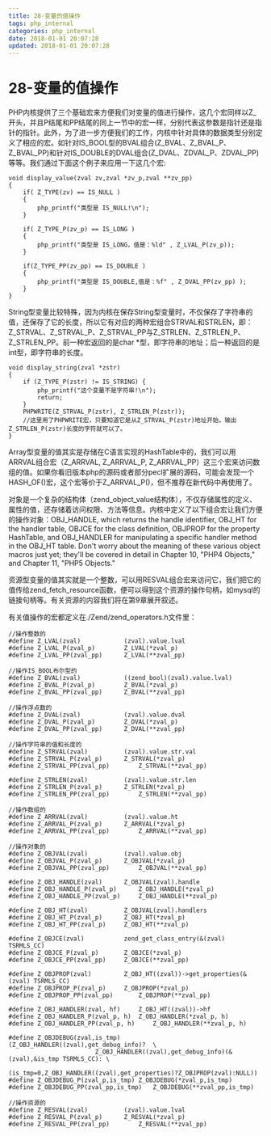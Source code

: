 ```yaml
---
title: 28-变量的值操作
tags: php_internal
categories: php_internal
date: 2018-01-01 20:07:28
updated: 2018-01-01 20:07:28
---
```


# 28-变量的值操作
PHP内核提供了三个基础宏来方便我们对变量的值进行操作，这几个宏同样以Z_开头，并且P结尾和PP结尾的同上一节中的宏一样，分别代表这参数是指针还是指针的指针。此外，为了进一步方便我们的工作，内核中针对具体的数据类型分别定义了相应的宏。如针对IS_BOOL型的BVAL组合(Z_BVAL、Z_BVAL_P、Z_BVAL_PP)和针对IS_DOUBLE的DVAL组合(Z_DVAL、ZDVAL_P、ZDVAL_PP)等等。我们通过下面这个例子来应用一下这几个宏:

    void display_value(zval zv,zval *zv_p,zval **zv_pp)
    {
    	if( Z_TYPE(zv) == IS_NULL )
    	{
    		php_printf("类型是 IS_NULL!\n");
    	}

    	if( Z_TYPE_P(zv_p) == IS_LONG )
    	{
    		php_printf("类型是 IS_LONG，值是：%ld" , Z_LVAL_P(zv_p));
    	}

    	if(Z_TYPE_PP(zv_pp) == IS_DOUBLE )
    	{
    		php_printf("类型是 IS_DOUBLE,值是：%f" , Z_DVAL_PP(zv_pp) );
    	}
    }

String型变量比较特殊，因为内核在保存String型变量时，不仅保存了字符串的值，还保存了它的长度，所以它有对应的两种宏组合STRVAL和STRLEN，即：Z_STRVAL、Z_STRVAL_P、Z_STRVAL_PP与Z_STRLEN、Z_STRLEN_P、Z_STRLEN_PP。前一种宏返回的是char *型，即字符串的地址；后一种返回的是int型，即字符串的长度。

    void display_string(zval *zstr)
    {
        if (Z_TYPE_P(zstr) != IS_STRING) {
            php_printf("这个变量不是字符串!\n");
            return;
        }
        PHPWRITE(Z_STRVAL_P(zstr), Z_STRLEN_P(zstr));
        //这里用了PHPWRITE宏，只要知道它是从Z_STRVAL_P(zstr)地址开始，输出Z_STRLEN_P(zstr)长度的字符就可以了。
    }

Array型变量的值其实是存储在C语言实现的HashTable中的，我们可以用ARRVAL组合宏（Z_ARRVAL, Z_ARRVAL_P, Z_ARRVAL_PP）这三个宏来访问数组的值。如果你看旧版本php的源码或者部分pecl扩展的源码，可能会发现一个HASH_OF()宏，这个宏等价于Z_ARRVAL_P()，但不推荐在新代码中再使用了。

对象是一个复杂的结构体（zend_object_value结构体），不仅存储属性的定义、属性的值，还存储着访问权限、方法等信息。内核中定义了以下组合宏让我们方便的操作对象：OBJ_HANDLE, which returns the handle identifier, OBJ_HT for the handler table, OBJCE for the class definition, OBJPROP for the property HashTable, and OBJ_HANDLER for manipulating a specific handler method in the OBJ_HT table. Don't worry about the meaning of these various object macros just yet; they'll be covered in detail in Chapter 10, "PHP4 Objects," and Chapter 11, "PHP5 Objects."

资源型变量的值其实就是一个整数，可以用RESVAL组合宏来访问它，我们把它的值传给zend_fetch_resource函数，便可以得到这个资源的操作句柄，如mysql的链接句柄等。有关资源的内容我们将在第9章展开叙述。

有关值操作的宏都定义在./Zend/zend_operators.h文件里：

    //操作整数的
    #define Z_LVAL(zval)			(zval).value.lval
    #define Z_LVAL_P(zval_p)		Z_LVAL(*zval_p)
    #define Z_LVAL_PP(zval_pp)		Z_LVAL(**zval_pp)

    //操作IS_BOOL布尔型的
    #define Z_BVAL(zval)			((zend_bool)(zval).value.lval)
    #define Z_BVAL_P(zval_p)		Z_BVAL(*zval_p)
    #define Z_BVAL_PP(zval_pp)		Z_BVAL(**zval_pp)

    //操作浮点数的
    #define Z_DVAL(zval)			(zval).value.dval
    #define Z_DVAL_P(zval_p)		Z_DVAL(*zval_p)
    #define Z_DVAL_PP(zval_pp)		Z_DVAL(**zval_pp)

    //操作字符串的值和长度的
    #define Z_STRVAL(zval)			(zval).value.str.val
    #define Z_STRVAL_P(zval_p)		Z_STRVAL(*zval_p)
    #define Z_STRVAL_PP(zval_pp)		Z_STRVAL(**zval_pp)

    #define Z_STRLEN(zval)			(zval).value.str.len
    #define Z_STRLEN_P(zval_p)		Z_STRLEN(*zval_p)
    #define Z_STRLEN_PP(zval_pp)		Z_STRLEN(**zval_pp)

    //操作数组的
    #define Z_ARRVAL(zval)			(zval).value.ht
    #define Z_ARRVAL_P(zval_p)		Z_ARRVAL(*zval_p)
    #define Z_ARRVAL_PP(zval_pp)		Z_ARRVAL(**zval_pp)

    //操作对象的
    #define Z_OBJVAL(zval)			(zval).value.obj
    #define Z_OBJVAL_P(zval_p)		Z_OBJVAL(*zval_p)
    #define Z_OBJVAL_PP(zval_pp)		Z_OBJVAL(**zval_pp)

    #define Z_OBJ_HANDLE(zval)		Z_OBJVAL(zval).handle
    #define Z_OBJ_HANDLE_P(zval_p)		Z_OBJ_HANDLE(*zval_p)
    #define Z_OBJ_HANDLE_PP(zval_p)		Z_OBJ_HANDLE(**zval_p)

    #define Z_OBJ_HT(zval)			Z_OBJVAL(zval).handlers
    #define Z_OBJ_HT_P(zval_p)		Z_OBJ_HT(*zval_p)
    #define Z_OBJ_HT_PP(zval_p)		Z_OBJ_HT(**zval_p)

    #define Z_OBJCE(zval)			zend_get_class_entry(&(zval) TSRMLS_CC)
    #define Z_OBJCE_P(zval_p)		Z_OBJCE(*zval_p)
    #define Z_OBJCE_PP(zval_pp)		Z_OBJCE(**zval_pp)

    #define Z_OBJPROP(zval)			Z_OBJ_HT((zval))->get_properties(&(zval) TSRMLS_CC)
    #define Z_OBJPROP_P(zval_p)		Z_OBJPROP(*zval_p)
    #define Z_OBJPROP_PP(zval_pp)		Z_OBJPROP(**zval_pp)

    #define Z_OBJ_HANDLER(zval, hf) 	Z_OBJ_HT((zval))->hf
    #define Z_OBJ_HANDLER_P(zval_p, h)	Z_OBJ_HANDLER(*zval_p, h)
    #define Z_OBJ_HANDLER_PP(zval_p, h)		Z_OBJ_HANDLER(**zval_p, h)

    #define Z_OBJDEBUG(zval,is_tmp)		(Z_OBJ_HANDLER((zval),get_debug_info)?	\
    						Z_OBJ_HANDLER((zval),get_debug_info)(&(zval),&is_tmp TSRMLS_CC): \
    						(is_tmp=0,Z_OBJ_HANDLER((zval),get_properties)?Z_OBJPROP(zval):NULL))
    #define Z_OBJDEBUG_P(zval_p,is_tmp)	Z_OBJDEBUG(*zval_p,is_tmp)
    #define Z_OBJDEBUG_PP(zval_pp,is_tmp)	Z_OBJDEBUG(**zval_pp,is_tmp)

    //操作资源的
    #define Z_RESVAL(zval)			(zval).value.lval
    #define Z_RESVAL_P(zval_p)		Z_RESVAL(*zval_p)
    #define Z_RESVAL_PP(zval_pp)		Z_RESVAL(**zval_pp)
